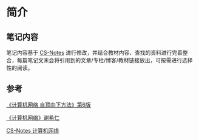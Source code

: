 # 简介

## 笔记内容

笔记内容基于 [CS-Notes](https://cyc2018.github.io/CS-Notes/#/) 进行修改，并结合教材内容、查找的资料进行完善整合，每篇笔记文末会将引用到的文章/专栏/博客/教材链接放出，可按需进行选择性的阅读。

## 参考

[《计算机网络 自顶向下方法》第6版](https://book.douban.com/subject/26176870/)

[《计算机网络》谢希仁](https://book.douban.com/subject/26960678//)

[CS-Notes 计算机网络](https://cyc2018.github.io/CS-Notes/#/notes/%E8%AE%A1%E7%AE%97%E6%9C%BA%E7%BD%91%E7%BB%9C%20-%20%E7%9B%AE%E5%BD%951)



